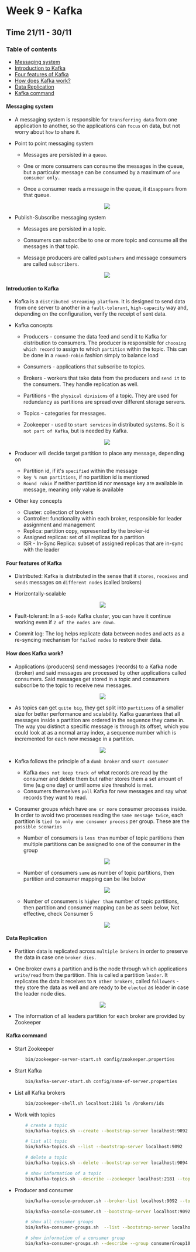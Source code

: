 <h1> Week 9 - Kafka </h1>

<h2> Time 21/11 - 30/11 </h2>

<h3> Table of contents </h3>

- [Messaging system](#messaging-system)
- [Introduction to Kafka](#introduction-to-kafka)
- [Four features of Kafka](#four-features-of-kafka)
- [How does Kafka work?](#how-does-kafka-work)
- [Data Replication](#data-replication)
- [Kafka command](#kafka-command)

#### Messaging system

+ A messaging system is responsible for `transferring data` from one application to another, so the applications can `focus` on data, but not worry about `how` to share it.

+ Point to point messaging system
  + Messages are persisted in a `queue`. 
  + One or more consumers can consume the messages in the queue, but a particular message can be consumed by a maximum of `one consumer only.` 
  + Once a consumer reads a message in the queue, it `disappears` from that queue.

    <div align="center">
        <img src="media/point_to_point_messaging_system.jpg" />
    </div>

+ Publish-Subscribe messaging system
  + Messages are persisted in a topic.
  + Consumers can subscribe to one or more topic and consume all the messages in that topic.
  + Message producers are called `publishers` and message consumers are called `subscribers`.

    <div align="center">
        <img src="media/publish_subscribe_messaging_system.jpg" />
    </div>

#### Introduction to Kafka

+ Kafka is a `distributed streaming platform`. It is designed to send data from one server to another in a `fault-tolerant`, `high-capacity` way and, depending on the configuration, verify the receipt of sent data.

+ Kafka concepts
  + Producers - consume the data feed and send it to Kafka for distribution to consumers. The producer is responsible for `choosing which record` to assign to which `partition` within the topic. This can be done in a `round-robin` fashion simply to balance load
  + Consumers - applications that subscribe to topics.
  + Brokers - workers that take data from the producers and `send it` to the consumers. They handle replication as well.
  + Partitions - the `physical divisions` of a topic. They are used for redundancy as partitions are spread over different storage servers.
  + Topics - categories for messages.
  + Zookeeper - used to `start services` in distributed systems. So it is `not part of Kafka`, but is needed by Kafka.

    <div align="center">
        <img src="media/kafka-basic-concepts.png" />
    </div>

+ Producer will decide target partition to place any message, depending on
  + Partition id, if it's `specified` within the message
  + `key % num partitions`, if no partition id is mentioned
  + `Round robin` if neither partition id nor message key are available in message, meaning only value is available

+ Other key concepts
  + Cluster: collection of brokers
  + Controller: functionality within each broker, responsible for leader assignment and management
  + Replica: partition copy, represented by the broker-id
  + Assigned replicas: set of all replicas for a partition
  + ISR - In-Sync Replica: subset of assigned replicas that are in-sync with the leader

#### Four features of Kafka

+ Distributed: Kafka is distributed in the sense that it `stores`, `receives` and `sends` messages on `different nodes` (called brokers)

+ Horizontally-scalable
    <div align="center">
        <img src="media/scale-type.png" />
    </div>

+ Fault-tolerant: In a `5-node` Kafka cluster, you can have it continue working even if `2 of the nodes are down.`

+ Commit log: The log helps replicate data between nodes and acts as a re-syncing mechanism for `failed nodes` to restore their data. 

#### How does Kafka work?

+ Applications (producers) send messages (records) to a Kafka node (broker) and said messages are processed by other applications called consumers. Said messages get stored in a topic and consumers subscribe to the topic to receive new messages.

    <div align="center">
        <img src="media/kafka-work.png" />
    </div>

+ As topics can get `quite big`, they get split into `partitions` of a smaller size for better performance and scalability. Kafka guarantees that all messages inside a partition are ordered in the sequence they came in. The way you distinct a specific message is through its offset, which you could look at as a normal array index, a sequence number which is incremented for each new message in a partition.

    <div align="center">
        <img src="media/log_anatomy.png" />
    </div>

+ Kafka follows the principle of a `dumb broker` and `smart consumer`
  + Kafka `does not keep track of` what records are read by the consumer and delete them but rather stores them a set amount of time (e.g one day) or until some size threshold is met.
  + Consumers themselves `poll` Kafka for new messages and say what records they want to read.

+ Consumer groups which have `one or more` consumer processes inside. In order to avoid two processes reading the `same message twice`, each partition is `tied to only one consumer process` per group. These are the `possible scenarios`

    + Number of consumers is `less than` number of topic partitions then multiple partitions can be assigned to one of the consumer in the group

        <div align="center">
            <img src="media/less-than.png" />
        </div>

    + Number of consumers `same` as number of topic partitions, then partition and consumer mapping can be like below

        <div align="center">
            <img src="media/same.png" />
        </div>

    + Number of consumers is `higher than` number of topic partitions, then partition and consumer mapping can be as seen below, Not effective, check Consumer 5

        <div align="center">
            <img src="media/higher.png" />
        </div>

#### Data Replication

+ Partition data is replicated across `multiple brokers` in order to preserve the data in case one `broker dies.`

+ One broker owns a partition and is the node through which applications `write/read` from the partition. This is called a partition `leader`. It replicates the data it receives to `N other brokers`, called `followers` - they store the data as well and are ready to be `elected` as leader in case the leader node dies.

    <div align="center">
        <img src="media/leader-partition.png" />
    </div>

+ The information of all leaders partition for each broker are provided by Zookeeper

#### Kafka command

+ Start Zookeeper

    ```sh
        bin/zookeeper-server-start.sh config/zookeeper.properties
    ```

+ Start Kafka

    ```sh
        bin/kafka-server-start.sh config/name-of-server.properties
    ```

+ List all Kafka brokers

    ```sh
        bin/zookeeper-shell.sh localhost:2181 ls /brokers/ids
    ```

+ Work with topics

    ```sh
        # create a topic
        bin/kafka-topics.sh --create --bootstrap-server localhost:9092 --replication-factor 3 --partitions 3 --topic name-of-topic
    ```

    ```sh
        # list all topic
        bin/kafka-topics.sh --list --bootstrap-server localhost:9092
    ```

    ```sh
        # delete a topic
        bin/kafka-topics.sh --delete --bootstrap-server localhost:9094 --topic name-of-topic
    ```

    ```sh
        # show information of a topic
        bin/kafka-topics.sh --describe --zookeeper localhost:2181 --topic name-of-topic
    ```

+ Producer and consumer

    ```sh
        bin/kafka-console-producer.sh --broker-list localhost:9092 --topic name-of-topic
    ```

    ```sh
        bin/kafka-console-consumer.sh --bootstrap-server localhost:9092 --topic name-of-topic --from-beginning
    ```

    ```sh
        # show all consumer groups
        bin/kafka-consumer-groups.sh  --list --bootstrap-server localhost:9092

        # show information of a consumer group
        bin/kafka-consumer-groups.sh --describe --group consumerGroup10 --bootstrap-server localhost:9093
    ```